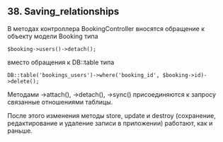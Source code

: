 ## 38. Saving_relationships

В методах контроллера BookingController вносятся обращение к объекту модели Booking  типа  

    $booking->users()->detach();  

вместо обращения к DB::table типа 

    DB::table('bookings_users')->where('booking_id', $booking->id)->delete();

Методами ->attach(), ->detach(), ->sync() присоединяются к запросу связанные отношениями таблицы.

После этого изменения методы store, update и destroy (сохранение, редактирование и удаление записи в приложении) работают, как и раньше.